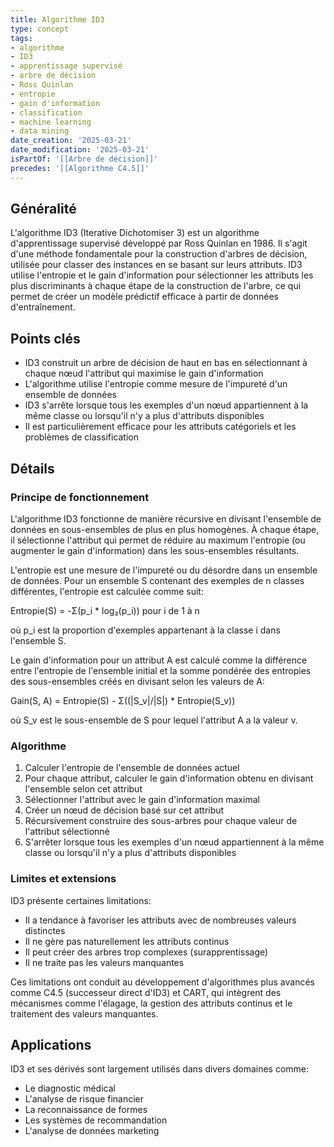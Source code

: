 ```yaml
---
title: Algorithme ID3
type: concept
tags:
- algorithme
- ID3
- apprentissage supervisé
- arbre de décision
- Ross Quinlan
- entropie
- gain d'information
- classification
- machine learning
- data mining
date_creation: '2025-03-21'
date_modification: '2025-03-21'
isPartOf: '[[Arbre de décision]]'
precedes: '[[Algorithme C4.5]]'
---
```


## Généralité

L'algorithme ID3 (Iterative Dichotomiser 3) est un algorithme d'apprentissage supervisé développé par Ross Quinlan en 1986. Il s'agit d'une méthode fondamentale pour la construction d'arbres de décision, utilisée pour classer des instances en se basant sur leurs attributs. ID3 utilise l'entropie et le gain d'information pour sélectionner les attributs les plus discriminants à chaque étape de la construction de l'arbre, ce qui permet de créer un modèle prédictif efficace à partir de données d'entraînement.

## Points clés

- ID3 construit un arbre de décision de haut en bas en sélectionnant à chaque nœud l'attribut qui maximise le gain d'information
- L'algorithme utilise l'entropie comme mesure de l'impureté d'un ensemble de données
- ID3 s'arrête lorsque tous les exemples d'un nœud appartiennent à la même classe ou lorsqu'il n'y a plus d'attributs disponibles
- Il est particulièrement efficace pour les attributs catégoriels et les problèmes de classification

## Détails

### Principe de fonctionnement

L'algorithme ID3 fonctionne de manière récursive en divisant l'ensemble de données en sous-ensembles de plus en plus homogènes. À chaque étape, il sélectionne l'attribut qui permet de réduire au maximum l'entropie (ou augmenter le gain d'information) dans les sous-ensembles résultants.

L'entropie est une mesure de l'impureté ou du désordre dans un ensemble de données. Pour un ensemble S contenant des exemples de n classes différentes, l'entropie est calculée comme suit:

Entropie(S) = -Σ(p_i * log₂(p_i)) pour i de 1 à n

où p_i est la proportion d'exemples appartenant à la classe i dans l'ensemble S.

Le gain d'information pour un attribut A est calculé comme la différence entre l'entropie de l'ensemble initial et la somme pondérée des entropies des sous-ensembles créés en divisant selon les valeurs de A:

Gain(S, A) = Entropie(S) - Σ((|S_v|/|S|) * Entropie(S_v))

où S_v est le sous-ensemble de S pour lequel l'attribut A a la valeur v.

### Algorithme

1. Calculer l'entropie de l'ensemble de données actuel
2. Pour chaque attribut, calculer le gain d'information obtenu en divisant l'ensemble selon cet attribut
3. Sélectionner l'attribut avec le gain d'information maximal
4. Créer un nœud de décision basé sur cet attribut
5. Récursivement construire des sous-arbres pour chaque valeur de l'attribut sélectionné
6. S'arrêter lorsque tous les exemples d'un nœud appartiennent à la même classe ou lorsqu'il n'y a plus d'attributs disponibles

### Limites et extensions

ID3 présente certaines limitations:
- Il a tendance à favoriser les attributs avec de nombreuses valeurs distinctes
- Il ne gère pas naturellement les attributs continus
- Il peut créer des arbres trop complexes (surapprentissage)
- Il ne traite pas les valeurs manquantes

Ces limitations ont conduit au développement d'algorithmes plus avancés comme C4.5 (successeur direct d'ID3) et CART, qui intègrent des mécanismes comme l'élagage, la gestion des attributs continus et le traitement des valeurs manquantes.

## Applications

ID3 et ses dérivés sont largement utilisés dans divers domaines comme:
- Le diagnostic médical
- L'analyse de risque financier
- La reconnaissance de formes
- Les systèmes de recommandation
- L'analyse de données marketing